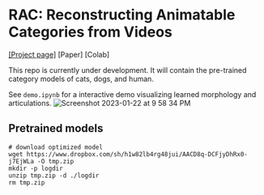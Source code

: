 # RAC: Reconstructing Animatable Categories from Videos

[[Project page]](https://www.contrib.andrew.cmu.edu/~gengshay/rac-www/) [Paper] [Colab]

This repo is currently under development. It will contain the pre-trained category models of cats, dogs, and human.

See `demo.ipynb` for a interactive demo visualizing learned morphology and articulations.
![Screenshot 2023-01-22 at 9 58 34 PM](https://user-images.githubusercontent.com/13134872/213958804-a78f2a17-bea6-46ac-8a9c-8e321ff4df44.png)


## Pretrained models
```
# download optimized model
wget https://www.dropbox.com/sh/h1w82lb4rg48jui/AACD8q-DCFjyDhRx0-j7EjWLa -O tmp.zip
mkdir -p logdir
unzip tmp.zip -d ./logdir
rm tmp.zip
```
